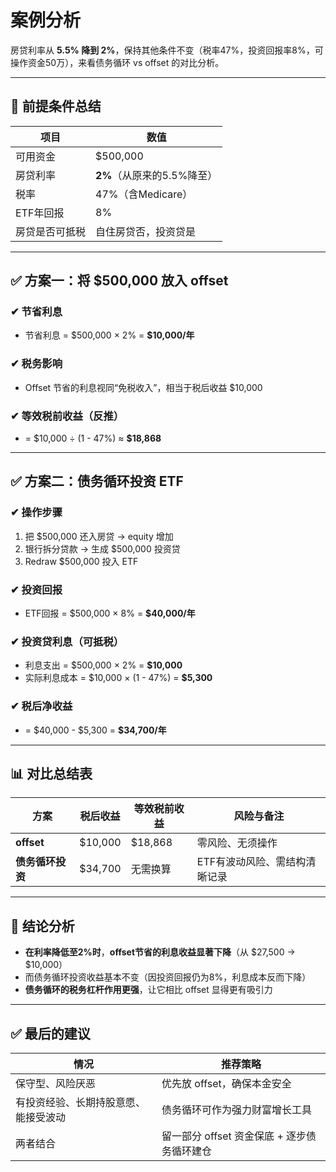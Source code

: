 # 案例分析

房贷利率从 **5.5% 降到 2%**，保持其他条件不变（税率47%，投资回报率8%，可操作资金50万），来看债务循环 vs offset 的对比分析。

---

## 📌 前提条件总结

| 项目      | 数值                 |
| ------- | ------------------ |
| 可用资金    | \$500,000          |
| 房贷利率    | **2%**（从原来的5.5%降至） |
| 税率      | 47%（含Medicare）     |
| ETF年回报  | 8%                 |
| 房贷是否可抵税 | 自住房贷否，投资贷是         |

---

## ✅ 方案一：将 \$500,000 放入 offset

### ✔ 节省利息

* 节省利息 = \$500,000 × 2% = **\$10,000/年**

### ✔ 税务影响

* Offset 节省的利息视同“免税收入”，相当于税后收益 \$10,000

### ✔ 等效税前收益（反推）

* \= \$10,000 ÷ (1 - 47%) ≈ **\$18,868**

---

## ✅ 方案二：债务循环投资 ETF

### ✔ 操作步骤

1. 把 \$500,000 还入房贷 → equity 增加
2. 银行拆分贷款 → 生成 \$500,000 投资贷
3. Redraw \$500,000 投入 ETF

### ✔ 投资回报

* ETF回报 = \$500,000 × 8% = **\$40,000/年**

### ✔ 投资贷利息（可抵税）

* 利息支出 = \$500,000 × 2% = **\$10,000**
* 实际利息成本 = \$10,000 × (1 - 47%) = **\$5,300**

### ✔ 税后净收益

* \= \$40,000 - \$5,300 = **\$34,700/年**

---

## 📊 对比总结表

| 方案         | 税后收益     | 等效税前收益   | 风险与备注            |
| ---------- | -------- | -------- | ---------------- |
| **offset** | \$10,000 | \$18,868 | 零风险、无须操作         |
| **债务循环投资** | \$34,700 | 无需换算     | ETF有波动风险、需结构清晰记录 |

---

## 🎯 结论分析

* **在利率降低至2%时**，**offset节省的利息收益显著下降**（从 \$27,500 → \$10,000）
* 而债务循环投资收益基本不变（因投资回报仍为8%，利息成本反而下降）
* **债务循环的税务杠杆作用更强**，让它相比 offset 显得更有吸引力

---

## ✅ 最后的建议

| 情况                 | 推荐策略                        |
| ------------------ | --------------------------- |
| 保守型、风险厌恶           | 优先放 offset，确保本金安全           |
| 有投资经验、长期持股意愿、能接受波动 | 债务循环可作为强力财富增长工具             |
| 两者结合               | 留一部分 offset 资金保底 + 逐步债务循环建仓 |
